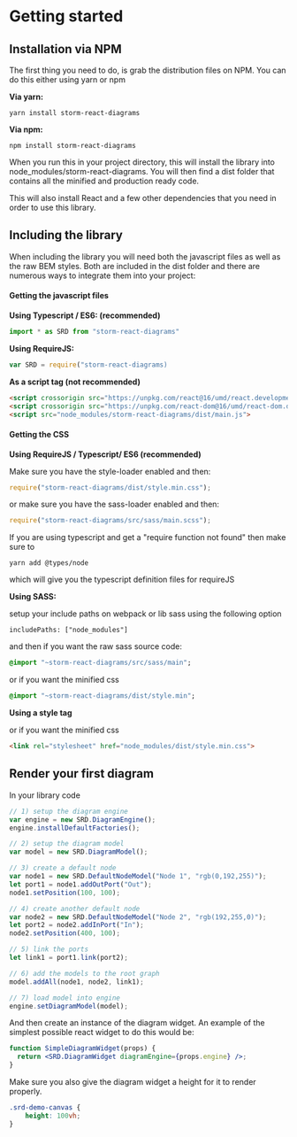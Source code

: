 # Getting started

## Installation via NPM

The first thing you need to do, is grab the distribution files on NPM. You can do this either using yarn or npm

**Via yarn:**

```
yarn install storm-react-diagrams
```

**Via npm:**

```
npm install storm-react-diagrams
```

When you run this in your project directory, this will install the library into node\_modules/storm-react-diagrams. You will then find a dist folder that contains all the minified and production ready code.

This will also install React and a few other dependencies that you need in order to use this library.

## Including the library

When including the library you will need both the javascript files as well as the raw BEM styles. Both are included in the dist folder and there are numerous ways to integrate them into your project:

#### Getting the javascript files

**Using Typescript / ES6: \(recommended\)**

```js
import * as SRD from "storm-react-diagrams"
```

**Using RequireJS:**

```js
var SRD = require("storm-react-diagrams)
```

**As a script tag \(not recommended\)**

```html
<script crossorigin src="https://unpkg.com/react@16/umd/react.development.js"></script>
<script crossorigin src="https://unpkg.com/react-dom@16/umd/react-dom.development.js"></script>
<script src="node_modules/storm-react-diagrams/dist/main.js">
```

#### Getting the CSS

**Using RequireJS / Typescript/ ES6 \(recommended\)**

Make sure you have the style-loader enabled and then:

```js
require("storm-react-diagrams/dist/style.min.css");
```

or make sure you have the sass-loader enabled and then:

```js
require("storm-react-diagrams/src/sass/main.scss");
```

If you are using typescript and get a "require function not found" then make sure to

```
yarn add @types/node
```

which will give you the typescript definition files for requireJS

**Using SASS:**

setup your include paths on webpack or lib sass using the following option

```
includePaths: ["node_modules"]
```

and then if you want the raw sass source code:

```sass
@import "~storm-react-diagrams/src/sass/main";
```

or if you want the minified css

```sass
@import "~storm-react-diagrams/dist/style.min";
```

**Using a style tag**

or if you want the minified css

```html
<link rel="stylesheet" href="node_modules/dist/style.min.css">
```

## Render your first diagram

In your library code

```js
// 1) setup the diagram engine
var engine = new SRD.DiagramEngine();
engine.installDefaultFactories();

// 2) setup the diagram model
var model = new SRD.DiagramModel();

// 3) create a default node
var node1 = new SRD.DefaultNodeModel("Node 1", "rgb(0,192,255)");
let port1 = node1.addOutPort("Out");
node1.setPosition(100, 100);

// 4) create another default node
var node2 = new SRD.DefaultNodeModel("Node 2", "rgb(192,255,0)");
let port2 = node2.addInPort("In");
node2.setPosition(400, 100);

// 5) link the ports
let link1 = port1.link(port2);

// 6) add the models to the root graph
model.addAll(node1, node2, link1);

// 7) load model into engine
engine.setDiagramModel(model);
```

And then create an instance of the diagram widget. An example of the simplest possible react widget to do this would be:

```jsx
function SimpleDiagramWidget(props) {
  return <SRD.DiagramWidget diagramEngine={props.engine} />;
}
```

Make sure you also give the diagram widget a height for it to render properly.
```css
.srd-demo-canvas {
    height: 100vh;
}
```



